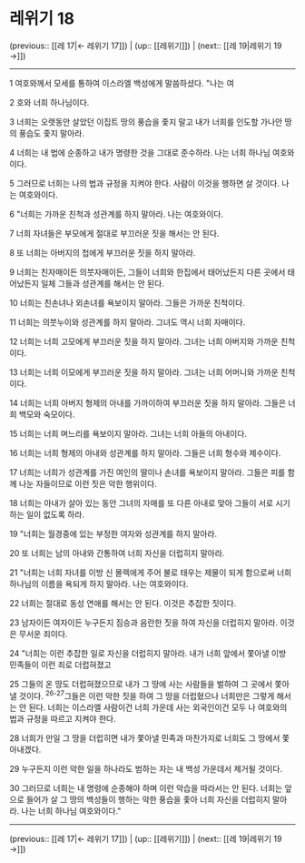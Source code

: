 # 레위기 18

(previous:: [[레 17|← 레위기 17]]) | (up:: [[레위기]]) | (next:: [[레 19|레위기 19 →]])

***




1 
여호와께서 모세를 통하여 이스라엘 백성에게 말씀하셨다. "나는 여 



2 
호와 너희 하나님이다. 



3 
너희는 오랫동안 살았던 이집트 땅의 풍습을 좇지 말고 내가 너희를 인도할 가나안 땅의 풍습도 좇지 말아라. 



4 
너희는 내 법에 순종하고 내가 명령한 것을 그대로 준수하라. 나는 너희 하나님 여호와이다. 



5 
그러므로 너희는 나의 법과 규정을 지켜야 한다. 사람이 이것을 행하면 살 것이다. 나는 여호와이다. 



6 
"너희는 가까운 친척과 성관계를 하지 말아라. 나는 여호와이다. 



7 
너희 자녀들은 부모에게 절대로 부끄러운 짓을 해서는 안 된다. 



8 
또 너희는 아버지의 첩에게 부끄러운 짓을 하지 말아라. 



9 
너희는 친자매이든 의붓자매이든, 그들이 너희와 한집에서 태어났든지 다른 곳에서 태어났든지 일체 그들과 성관계를 해서는 안 된다. 



10 
너희는 친손녀나 외손녀를 욕보이지 말아라. 그들은 가까운 친척이다. 



11 
너희는 의붓누이와 성관계를 하지 말아라. 그녀도 역시 너희 자매이다. 



12 
너희는 너희 고모에게 부끄러운 짓을 하지 말아라. 그녀는 너희 아버지와 가까운 친척이다. 



13 
너희는 너희 이모에게 부끄러운 짓을 하지 말아라. 그녀는 너희 어머니와 가까운 친척이다. 



14 
너희는 너희 아버지 형제의 아내를 가까이하여 부끄러운 짓을 하지 말아라. 그들은 너희 백모와 숙모이다. 



15 
너희는 너희 며느리를 욕보이지 말아라. 그녀는 너희 아들의 아내이다. 



16 
너희는 너희 형제의 아내와 성관계를 하지 말아라. 그들은 너희 형수와 제수이다. 



17 
너희는 너희가 성관계를 가진 여인의 딸이나 손녀를 욕보이지 말아라. 그들은 피를 함께 나눈 자들이므로 이런 짓은 악한 행위이다. 



18 
너희는 아내가 살아 있는 동안 그녀의 자매를 또 다른 아내로 맞아 그들이 서로 시기하는 일이 없도록 하라. 



19 
"너희는 월경중에 있는 부정한 여자와 성관계를 하지 말아라. 



20 
또 너희는 남의 아내와 간통하여 너희 자신을 더럽히지 말아라. 



21 
"너희는 너희 자녀를 이방 신 몰렉에게 주어 불로 태우는 제물이 되게 함으로써 너희 하나님의 이름을 욕되게 하지 말아라. 나는 여호와이다. 



22 
너희는 절대로 동성 연애를 해서는 안 된다. 이것은 추잡한 짓이다. 



23 
남자이든 여자이든 누구든지 짐승과 음란한 짓을 하여 자신을 더럽히지 말아라. 이것은 무서운 죄이다. 



24 
"너희는 이런 추잡한 일로 자신을 더럽히지 말아라. 내가 너희 앞에서 쫓아낼 이방 민족들이 이런 죄로 더럽혀졌고 



25 
그들의 온 땅도 더럽혀졌으므로 내가 그 땅에 사는 사람들을 벌하여 그 곳에서 쫓아낼 것이다. <sup class="versenum">26-27</sup>그들은 이런 악한 짓을 하여 그 땅을 더럽혔으나 너희만은 그렇게 해서는 안 된다. 너희는 이스라엘 사람이건 너희 가운데 사는 외국인이건 모두 나 여호와의 법과 규정을 따르고 지켜야 한다. 



28 
너희가 만일 그 땅을 더럽히면 내가 쫓아낼 민족과 마찬가지로 너희도 그 땅에서 쫓아내겠다. 



29 
누구든지 이런 악한 일을 하나라도 범하는 자는 내 백성 가운데서 제거될 것이다. 



30 
그러므로 너희는 내 명령에 순종해야 하며 이런 악습을 따라서는 안 된다. 너희는 앞으로 들어가 살 그 땅의 백성들이 행하는 악한 풍습을 좇아 너희 자신을 더럽히지 말아라. 나는 너희 하나님 여호와이다."

***

(previous:: [[레 17|← 레위기 17]]) | (up:: [[레위기]]) | (next:: [[레 19|레위기 19 →]])
